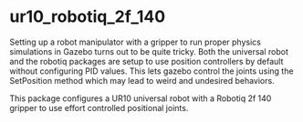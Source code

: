 # ur10_robotiq_2f_140

Setting up a robot manipulator with a gripper to run proper physics simulations in Gazebo turns out to be quite tricky.
Both the universal robot and the robotiq packages are setup to use position controllers by default without configuring PID values.
This lets gazebo control the joints using the SetPosition method which may lead to weird and undesired behaviors.

This package configures a UR10 universal robot with a Robotiq 2f 140 gripper to use effort controlled positional joints. 

